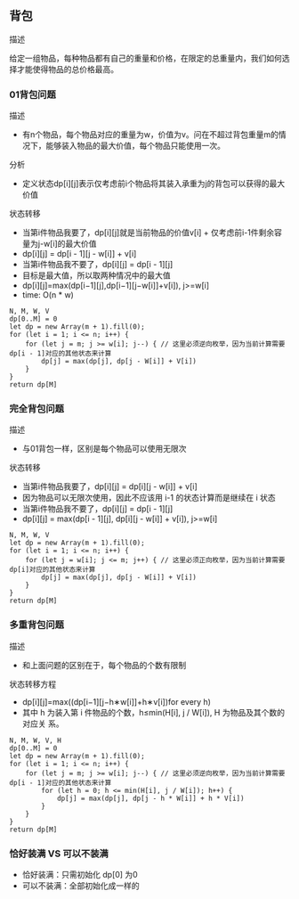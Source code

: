 ## 背包

描述

给定一组物品，每种物品都有自己的重量和价格，在限定的总重量内，我们如何选择才能使得物品的总价格最高。

### 01背包问题

描述
* 有n个物品，每个物品对应的重量为w，价值为v。问在不超过背包重量m的情况下，能够装入物品的最大价值，每个物品只能使用一次。

分析
* 定义状态dp[i][j]表示仅考虑前i个物品将其装入承重为j的背包可以获得的最大价值

状态转移
* 当第i件物品我要了，dp[i][j]就是当前物品的价值v[i] + 仅考虑前i-1件剩余容量为j-w[i]的最大价值
* dp[i][j] = dp[i - 1][j - w[i]] + v[i]
* 当第i件物品我不要了，dp[i][j] = dp[i - 1][j]
* 目标是最大值，所以取两种情况中的最大值
* dp[i][j]=max(dp[i−1][j],dp[i−1][j−w[i]]+v[i]), j>=w[i]
* time: O(n * w)

```
N, M, W, V
dp[0..M] = 0
let dp = new Array(m + 1).fill(0);
for (let i = 1; i <= n; i++) {
    for (let j = m; j >= w[i]; j--) { // 这里必须逆向枚举，因为当前计算需要dp[i - 1]对应的其他状态来计算
        dp[j] = max(dp[j], dp[j - W[i]] + V[i])
    }
}
return dp[M]
```

### 完全背包问题

描述
* 与01背包一样，区别是每个物品可以使用无限次

状态转移
* 当第i件物品我要了，dp[i][j] = dp[i][j - w[i]] + v[i]
* 因为物品可以无限次使用，因此不应该用 i-1 的状态计算而是继续在 i 状态
* 当第i件物品我不要了，dp[i][j] = dp[i - 1][j]
* dp[i][j] = max(dp[i - 1][j], dp[i][j - w[i]] + v[i]), j>=w[i]

```
N, M, W, V
let dp = new Array(m + 1).fill(0);
for (let i = 1; i <= n; i++) {
    for (let j = w[i]; j <= m; j++) { // 这里必须正向枚举，因为当前计算需要dp[i]对应的其他状态来计算
        dp[j] = max(dp[j], dp[j - W[i]] + V[i])
    }
}
return dp[M]
```

### 多重背包问题

描述
* 和上面问题的区别在于，每个物品的个数有限制

状态转移方程
* dp[i][j]=max((dp[i−1][j−h∗w[i]]+h∗v[i])for every h)
* 其中 h 为装入第 i 件物品的个数，h≤min(H[i], j / W[i]), H 为物品及其个数的对应关 系。

```
N, M, W, V, H
dp[0..M] = 0
let dp = new Array(m + 1).fill(0);
for (let i = 1; i <= n; i++) {
    for (let j = m; j >= w[i]; j--) { // 这里必须逆向枚举，因为当前计算需要dp[i - 1]对应的其他状态来计算
        for (let h = 0; h <= min(H[i], j / W[i]); h++) {
            dp[j] = max(dp[j], dp[j - h * W[i]] + h * V[i])
        }
    }
}
return dp[M]
```

### 恰好装满 VS 可以不装满
* 恰好装满：只需初始化 dp[0] 为0
* 可以不装满：全部初始化成一样的


